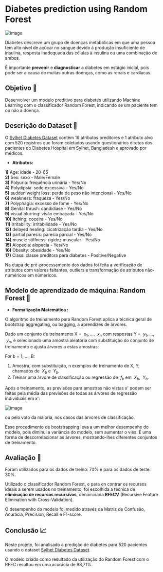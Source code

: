 # Diabetes prediction using Random Forest

![image](https://github.com/ancarolina/projeto/assets/139370654/fc3448ea-ac17-4eb8-b77f-dc4d75dda6e6)



Diabetes descreve um grupo de doenças metabólicas em que uma pessoa tem alto nível de açúcar no sangue devido à produção insuficiente de insulina, resposta inadequada das células à insulina ou uma combinação de ambos.

É importante **prevenir** e **diagnosticar** a diabetes em estágio inicial, pois pode ser a causa de muitas outras doenças, como as renais e cardíacas.

## Objetivo 🎯

Desenvolver um modelo preditivo para diabetes utilizando Machine Learning com o classificador Random Forest, indicando se um paciente tem ou não a doença.

## Descrição do Dataset 📝

O [Sylhet Diabetes Dataset](https://archive.ics.uci.edu/dataset/529/early+stage+diabetes+risk+prediction+dataset) contém 16 atributos preditores e 1 atributo alvo com 520 registros que foram coletados usando questionários diretos dos pacientes do Diabetes Hospital em Sylhet, Bangladesh e aprovado por médicos.

 - **Atributos:**
   
**1)** Age: idade  - 20-65  
**2)** Sex: sexo - Male/Female  
**3)** Polyuria: frequência urinária -  Yes/No  
**4)** Polydipsia: sede excessiva - Yes/No  
**5)** sudden weight loss: perda de peso não intencional - Yes/No  
**6)** weakness: fraqueza - Yes/No  
**7)** Polyphagia: excesso de fome - Yes/No  
**8)** Genital thrush: candidíase - Yes/No  
**9)** visual blurring: visão embaçada - Yes/No  
**10)** Itching: coceira -  Yes/No  
**11)** Irritability: irritabilidade - Yes/No  
**12)** delayed healing: cicatrização tardia - Yes/No  
**13)** partial paresis: paresia parcial - Yes/No  
**14)** muscle stiffness: rigidez muscular - Yes/No  
**15)** Alopecia: alopecia - Yes/No  
**16)** Obesity: obesidade - Yes/No  
**17)** Class: classe preditora para diabetes - Positive/Negative

 Na etapa de pré-processamento dos dados foi feita a verificação de atributos com valores faltantes, outliers e transformação de atributos não- numéricos em númericos.

## Modelo de aprendizado de máquina:     	Random Forest 🌳

- **Formalização Matemática :**

O algoritmo de treinamento para Random Forest aplica a técnica geral de bootstrap aggregating, ou bagging, a aprendizes de árvores. 

Dado um conjunto de treinamento X = $\ x_1$, ..., $\ x_n$  com respostas Y = $\ y_1$, ..., $\ y_n$, é selecionado  uma amostra aleatória com substituição do conjunto de treinamento e ajusta árvores a estas amostras:

For b = 1, ..., B:

 1.  Amostra, com substituição,  n  exemplos de treinamento de  X,  Y; chamados de $\ X_b$ e $\ Y_b$.
 2. Treinar uma árvore de classificação ou regressão de $\ f_b$ em $\ X_b$, $\ Y_b$.

Após o treinamento, as previsões para amostras não vistas x' podem ser feitas pela média das previsões de todas as árvores de regressão individuais em x':

  ![image](https://github.com/ancarolina/projeto/assets/139370654/09257180-61da-4e60-bdff-f4da7483231c)


ou pelo voto da maioria, nos casos das árvores de classificação.

Esse procedimento de bootstrapping leva a um melhor desempenho do modelo, pois diminui a variância do modelo, sem aumentar o viés. É uma forma de descorrelacionar as árvores, mostrando-lhes diferentes conjuntos de treinamento.

## Avaliação 🔎

Foram utilizados para os dados de treino: 70% e para os dados de teste: 30%.

Utilizado o classificador Random Forest, e para en contrar os recursos ideais a serem usados no treinamento, foi escolhida a técnica de **eliminação de recursos recursivos**, denominada **RFECV** (Recursive Feature Elimination with Cross-Validation).  

O desempenho do modelo foi medido através da Matriz de Confusão, Acurácia, Precision, Recall e F1-score.

## Conclusão 📈

Neste projeto, foi analisado a predição de diabetes para 520 pacientes usando o dataset [Sylhet Diabetes Dataset](https://archive.ics.uci.edu/dataset/529/early+stage+diabetes+risk+prediction+dataset). 

O modelo criado como resultado da utilização do Random Forest com o RFEC resultou em uma acurácia de 98,71%.
